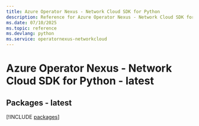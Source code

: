 ```yaml
---
title: Azure Operator Nexus - Network Cloud SDK for Python
description: Reference for Azure Operator Nexus - Network Cloud SDK for Python
ms.date: 07/10/2025
ms.topic: reference
ms.devlang: python
ms.service: operatornexus-networkcloud
---
```

# Azure Operator Nexus - Network Cloud SDK for Python - latest
## Packages - latest
[!INCLUDE [packages](operator-nexus---network-cloud-index.md)]